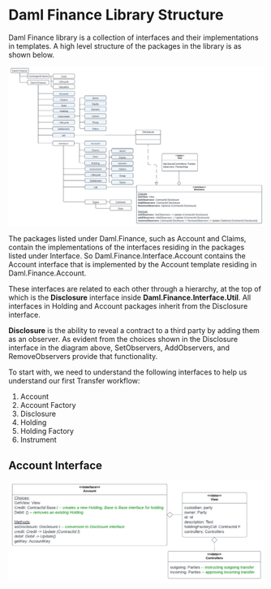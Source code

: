 # Daml Finance Library Structure

Daml Finance library is a collection of interfaces and their implementations in templates. A high level structure of the packages in the library is as shown below. 


![image](DF-Diagram7-Structure.png)

The packages listed under Daml.Finance, such as Account and Claims, contain the implementations of the interfaces residing in the packages listed under Interface. So Daml.Finance.Interface.Account contains the Account interface that is implemented by the Account template residing in Daml.Finance.Account. 

These interfaces are related to each other through a hierarchy, at the top of which is the **Disclosure** interface inside **Daml.Finance.Interface.Util**. All interfaces in Holding and Account packages inherit from the Disclosure interface. 


**Disclosure** is the ability to reveal a contract to a third party by adding them as an observer. As evident from the choices shown in the Disclosure interface in the diagram above, SetObservers, AddObservers, and RemoveObservers provide that functionality. 

To start with, we need to understand the following interfaces to help us understand our first Transfer workflow:

1. Account
2. Account Factory
3. Disclosure
4. Holding
5. Holding Factory
6. Instrument


## Account Interface

![image](DF-Diagram8-Account.png)





